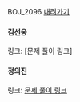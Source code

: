 BOJ_2096 [내려가기](https://www.acmicpc.net/problem/2096)<br>

#### 김선웅
링크: [문제 풀이 링크]

#### 정의진 
링크: [문제 풀이 링크](https://github.com/uijin-j/algorithm-coding-test/tree/main/%EB%B0%B1%EC%A4%80/Gold/2096.%E2%80%85%EB%82%B4%EB%A0%A4%EA%B0%80%EA%B8%B0)
